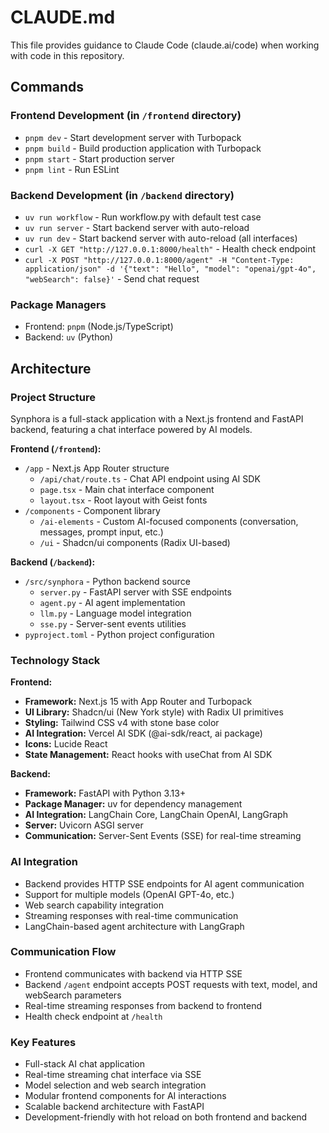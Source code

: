 # CLAUDE.md

This file provides guidance to Claude Code (claude.ai/code) when working with code in this repository.

## Commands

### Frontend Development (in `/frontend` directory)
- `pnpm dev` - Start development server with Turbopack
- `pnpm build` - Build production application with Turbopack
- `pnpm start` - Start production server
- `pnpm lint` - Run ESLint

### Backend Development (in `/backend` directory)
- `uv run workflow` - Run workflow.py with default test case
- `uv run server` - Start backend server with auto-reload
- `uv run dev` - Start backend server with auto-reload (all interfaces)
- `curl -X GET "http://127.0.0.1:8000/health"` - Health check endpoint
- `curl -X POST "http://127.0.0.1:8000/agent" -H "Content-Type: application/json" -d '{"text": "Hello", "model": "openai/gpt-4o", "webSearch": false}'` - Send chat request

### Package Managers
- Frontend: `pnpm` (Node.js/TypeScript)
- Backend: `uv` (Python)

## Architecture

### Project Structure
Synphora is a full-stack application with a Next.js frontend and FastAPI backend, featuring a chat interface powered by AI models.

**Frontend (`/frontend`):**
- `/app` - Next.js App Router structure
  - `/api/chat/route.ts` - Chat API endpoint using AI SDK
  - `page.tsx` - Main chat interface component
  - `layout.tsx` - Root layout with Geist fonts
- `/components` - Component library
  - `/ai-elements` - Custom AI-focused components (conversation, messages, prompt input, etc.)
  - `/ui` - Shadcn/ui components (Radix UI-based)

**Backend (`/backend`):**
- `/src/synphora` - Python backend source
  - `server.py` - FastAPI server with SSE endpoints
  - `agent.py` - AI agent implementation
  - `llm.py` - Language model integration
  - `sse.py` - Server-sent events utilities
- `pyproject.toml` - Python project configuration

### Technology Stack

**Frontend:**
- **Framework:** Next.js 15 with App Router and Turbopack
- **UI Library:** Shadcn/ui (New York style) with Radix UI primitives
- **Styling:** Tailwind CSS v4 with stone base color
- **AI Integration:** Vercel AI SDK (@ai-sdk/react, ai package)
- **Icons:** Lucide React
- **State Management:** React hooks with useChat from AI SDK

**Backend:**
- **Framework:** FastAPI with Python 3.13+
- **Package Manager:** uv for dependency management
- **AI Integration:** LangChain Core, LangChain OpenAI, LangGraph
- **Server:** Uvicorn ASGI server
- **Communication:** Server-Sent Events (SSE) for real-time streaming

### AI Integration
- Backend provides HTTP SSE endpoints for AI agent communication
- Support for multiple models (OpenAI GPT-4o, etc.)
- Web search capability integration
- Streaming responses with real-time communication
- LangChain-based agent architecture with LangGraph

### Communication Flow
- Frontend communicates with backend via HTTP SSE
- Backend `/agent` endpoint accepts POST requests with text, model, and webSearch parameters
- Real-time streaming responses from backend to frontend
- Health check endpoint at `/health`

### Key Features
- Full-stack AI chat application
- Real-time streaming chat interface via SSE
- Model selection and web search integration
- Modular frontend components for AI interactions
- Scalable backend architecture with FastAPI
- Development-friendly with hot reload on both frontend and backend